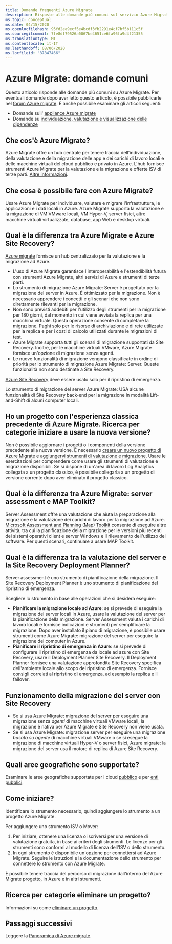 ```yaml
---
title: Domande frequenti Azure Migrate
description: Risposte alle domande più comuni sul servizio Azure Migrate.
ms.topic: conceptual
ms.date: 04/15/2020
ms.openlocfilehash: 95fd2ea9ecf5e4bcdf3fb2291e4cf7bf5b111c5f
ms.sourcegitcommit: 7fe8df79526a0067be4651ce6fa96fa9d4f21355
ms.translationtype: MT
ms.contentlocale: it-IT
ms.lasthandoff: 08/06/2020
ms.locfileid: "87847466"
---
```

# <a name="azure-migrate-common-questions"></a>Azure Migrate: domande comuni

Questo articolo risponde alle domande più comuni su Azure Migrate. Per eventuali domande dopo aver letto questo articolo, è possibile pubblicarle nel [forum Azure migrate](https://aka.ms/AzureMigrateForum). È anche possibile esaminare gli articoli seguenti:

- Domande sull' [appliance Azure migrate](common-questions-appliance.md)
- Domande su [individuazione, valutazione e visualizzazione delle dipendenze](common-questions-discovery-assessment.md)

## <a name="what-is-azure-migrate"></a>Che cos'è Azure Migrate?

Azure Migrate offre un hub centrale per tenere traccia dell'individuazione, della valutazione e della migrazione delle app e dei carichi di lavoro locali e delle macchine virtuali del cloud pubblico e privato in Azure. L'hub fornisce strumenti Azure Migrate per la valutazione e la migrazione e offerte ISV di terze parti. [Altre informazioni](migrate-services-overview.md).

## <a name="what-can-i-do-with-azure-migrate"></a>Che cosa è possibile fare con Azure Migrate?

Usare Azure Migrate per individuare, valutare e migrare l'infrastruttura, le applicazioni e i dati locali in Azure. Azure Migrate supporta la valutazione e la migrazione di VM VMware locali, VM Hyper-V, server fisici, altre macchine virtuali virtualizzate, database, app Web e desktop virtuali. 

## <a name="whats-the-difference-between-azure-migrate-and-azure-site-recovery"></a>Qual è la differenza tra Azure Migrate e Azure Site Recovery?

[Azure migrate](migrate-services-overview.md) fornisce un hub centralizzato per la valutazione e la migrazione ad Azure. 

- L'uso di Azure Migrate garantisce l'interoperabilità e l'estendibilità futura con strumenti Azure Migrate, altri servizi di Azure e strumenti di terze parti.
- Lo strumento di migrazione Azure Migrate: Server è progettato per la migrazione del server in Azure. È ottimizzato per la migrazione. Non è necessario apprendere i concetti e gli scenari che non sono direttamente rilevanti per la migrazione. 
- Non sono previsti addebiti per l'utilizzo degli strumenti per la migrazione per 180 giorni, dal momento in cui viene avviata la replica per una macchina virtuale. Questa operazione consente di completare la migrazione. Paghi solo per le risorse di archiviazione e di rete utilizzate per la replica e per i costi di calcolo utilizzati durante le migrazioni di test.
- Azure Migrate supporta tutti gli scenari di migrazione supportati da Site Recovery. Inoltre, per le macchine virtuali VMware, Azure Migrate fornisce un'opzione di migrazione senza agenti.
- Le nuove funzionalità di migrazione vengono classificate in ordine di priorità per lo strumento di migrazione Azure Migrate: Server. Queste funzionalità non sono destinate a Site Recovery.

[Azure Site Recovery](../site-recovery/site-recovery-overview.md) deve essere usato solo per il ripristino di emergenza.

Lo strumento di migrazione del server Azure Migrate: USA alcune funzionalità di Site Recovery back-end per la migrazione in modalità Lift-and-Shift di alcuni computer locali.

## <a name="i-have-a-project-with-the-previous-classic-experience-of-azure-migrate-how-do-i-start-using-the-new-version"></a>Ho un progetto con l'esperienza classica precedente di Azure Migrate. Ricerca per categorie iniziare a usare la nuova versione?

Non è possibile aggiornare i progetti o i componenti della versione precedente alla nuova versione. È necessario [creare un nuovo progetto di Azure Migrate](create-manage-projects.md) e [aggiungervi strumenti di valutazione e migrazione](how-to-add-tool-first-time.md). Usare le esercitazioni per comprendere come usare gli strumenti di valutazione e migrazione disponibili. Se si dispone di un'area di lavoro Log Analytics collegata a un progetto classico, è possibile collegarla a un progetto di versione corrente dopo aver eliminato il progetto classico.

## <a name="whats-the-difference-between-azure-migrate-server-assessment-and-the-map-toolkit"></a>Qual è la differenza tra Azure Migrate: server assessment e MAP Toolkit?

Server Assessment offre una valutazione che aiuta la preparazione alla migrazione e la valutazione dei carichi di lavoro per la migrazione ad Azure. [Microsoft Assessment and Planning (Map) Toolkit](https://www.microsoft.com/download/details.aspx?id=7826) consente di eseguire altre attività, tra cui la pianificazione della migrazione per le versioni più recenti dei sistemi operativi client e server Windows e il rilevamento dell'utilizzo del software. Per questi scenari, continuare a usare MAP Toolkit.

## <a name="whats-the-difference-between-server-assessment-and-the-site-recovery-deployment-planner"></a>Qual è la differenza tra la valutazione del server e la Site Recovery Deployment Planner?

Server assessment è uno strumento di pianificazione della migrazione. Il Site Recovery Deployment Planner è uno strumento di pianificazione del ripristino di emergenza.

Scegliere lo strumento in base alle operazioni che si desidera eseguire:

- **Pianificare la migrazione locale ad Azure**: se si prevede di eseguire la migrazione dei server locali in Azure, usare la valutazione del server per la pianificazione della migrazione. Server Assessment valuta i carichi di lavoro locali e fornisce indicazioni e strumenti per semplificare la migrazione. Dopo aver installato il piano di migrazione, è possibile usare strumenti come Azure Migrate: migrazione del server per eseguire la migrazione dei computer in Azure.
- **Pianificare il ripristino di emergenza in Azure**: se si prevede di configurare il ripristino di emergenza da locale ad azure con Site Recovery, usare il Deployment Planner Site Recovery. Il Deployment Planner fornisce una valutazione approfondita Site Recovery specifica dell'ambiente locale allo scopo del ripristino di emergenza. Fornisce consigli correlati al ripristino di emergenza, ad esempio la replica e il failover.

## <a name="how-does-server-migration-work-with-site-recovery"></a>Funzionamento della migrazione del server con Site Recovery

- Se si usa Azure Migrate: migrazione del server per eseguire una migrazione senza *agenti* di macchine virtuali VMware locali, la migrazione è nativa per Azure Migrate e Site Recovery non viene usata.
- Se si usa Azure Migrate: migrazione server per eseguire una migrazione *basata su agente* di macchine virtuali VMware o se si esegue la migrazione di macchine virtuali Hyper-V o server fisici, Azure migrate: la migrazione del server usa il motore di replica di Azure Site Recovery.

## <a name="which-geographies-are-supported"></a>Quali aree geografiche sono supportate?

Esaminare le aree geografiche supportate per i cloud [pubblico](migrate-support-matrix.md#supported-geographies-public-cloud) e per [enti pubblici](migrate-support-matrix.md#supported-geographies-azure-government).

## <a name="how-do-i-get-started"></a>Come iniziare?

Identificare lo strumento necessario, quindi aggiungere lo strumento a un progetto Azure Migrate. 

Per aggiungere uno strumento ISV o Mover:

1. Per iniziare, ottenere una licenza o iscriversi per una versione di valutazione gratuita, in base ai criteri degli strumenti. Le licenze per gli strumenti sono conformi al modello di licenza dell'ISV o dello strumento.
2. In ogni strumento è disponibile un'opzione per connettersi ad Azure Migrate. Seguire le istruzioni e la documentazione dello strumento per connettere lo strumento con Azure Migrate.

È possibile tenere traccia del percorso di migrazione dall'interno del Azure Migrate progetto, in Azure e in altri strumenti.

## <a name="how-do-i-delete-a-project"></a>Ricerca per categorie eliminare un progetto?

Informazioni su come [eliminare un progetto](how-to-delete-project.md). 

## <a name="next-steps"></a>Passaggi successivi

Leggere la [Panoramica di Azure migrate](migrate-services-overview.md).
